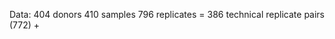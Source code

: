 Data:
404 donors
410 samples
796 replicates = 386 technical replicate pairs (772) + 
<!--stackedit_data:
eyJoaXN0b3J5IjpbMTUyODkwODMxNCw0NDI4NDcwNDAsLTE4Nj
I1NDc1MTRdfQ==
-->